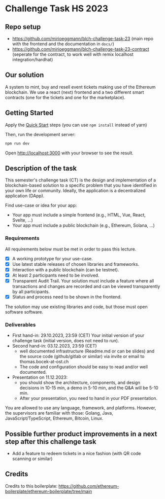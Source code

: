 # Challenge Task HS 2023
## Repo setup
- https://github.com/mirioeggmann/blch-challenge-task-23 (main repo with the frontend and the documentation in `docs/`)
- https://github.com/mirioeggmann/blch-challenge-task-23-contract (seperate for the contract, to work well with remix localhost integration/hardhat)

## Our solution
A system to mint, buy and resell event tickets making use of the Ethereum blockchain.
We use a react (next) frontend and a two different smart contracts (one for the tickets and one for the marketplace).

## Getting Started

Apply the [Quick Start](https://github.com/ethereum-boilerplate/ethereum-boilerplate?tab=readme-ov-file#-quick-start) steps (you can use `npm install` instead of yarn)

Then, run the development server:
```bash
npm run dev
```

Open [http://localhost:3000](http://localhost:3000) with your browser to see the result.

## Description of the task
This semester's challenge task (CT) is the design and implementation of a blockchain-based solution to a specific problem that you have identified in your own life or community. 
Ideally, the application is a decentralized application (DApp).

Find use-case or idea for your app:
- Your app must include a simple frontend (e.g., HTML, Vue, React, Svelte, ...)
- Your app must include a public blockchain (e.g., Ethereum, Solana, ...)

### Requirements
All requirements below must be met in order to pass this lecture.
- [x] A working prototype for your use-case.
- [x] Use latest stable releases of chosen libraries and frameworks.
- [x] Interaction with a public blockchain (can be testnet).
- [x] At least 2 participants need to be involved.
- [x] Transparent Audit Trail. Your solution must include a feature where all transactions and changes are recorded and can be viewed transparently by all participants.
- [x] Status and process need to be shown in the frontend.

The solution may use existing libraries and code, but those must open software software.

### Deliverables
- First hand-in: 29.10.2023, 23:59 (CET) Your initial version of your challenge task (initial version, does not need to run). 
- Second hand-in: 03.12.2023, 23:59 (CET)
  - well documented infrastructure (Readme.md or can be slides) and the source code (github/gitlab or similar) via invite or email to thomas.bocek-at-ost.ch 
  - The code and configuration should be easy to read and/or well documented. 
- Presentation on 11.12.2023:
  - you should show the architecture, components, and design decisions in 10-15 min, a demo in 5-10 min, and the Q&A will be 5-10 min. 
  - After your presentation, you need to hand in your PDF presentation.

You are allowed to use any language, framework, and platforms. 
However, the supervisors are familiar with those: Golang, Java, JavaScript/TypeScript, Ethereum, Bitcoin, Linux.

## Possible further product improvements in a next step after this challenge task
- Add a feature to redeem tickets in a nice fashion (with QR code scanning or similar)

## Credits

Credits to this boilerplate: https://github.com/ethereum-boilerplate/ethereum-boilerplate/tree/main
